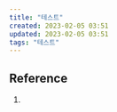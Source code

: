 ```yaml
---
title: "테스트"
created: 2023-02-05 03:51
updated: 2023-02-05 03:51
tags: "테스트"
---
```


## Reference

1.